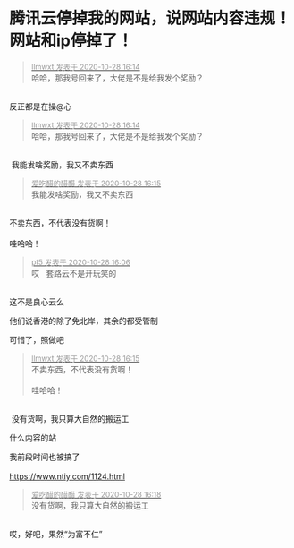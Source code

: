 # 腾讯云停掉我的网站，说网站内容违规！网站和ip停掉了！


<div class="quote"><blockquote><font size="2"><a href="https://www.hostloc.com/forum.php?mod=redirect&amp;goto=findpost&amp;pid=9364596&amp;ptid=759441" target="_blank"><font color="#999999">llmwxt 发表于 2020-10-28 16:14</font></a></font><br />
哈哈，那我号回来了，大佬是不是给我发个奖励？</blockquote></div><br />
反正都是在操@心

<div class="quote"><blockquote><font size="2"><a href="https://www.hostloc.com/forum.php?mod=redirect&amp;goto=findpost&amp;pid=9364596&amp;ptid=759441" target="_blank"><font color="#999999">llmwxt 发表于 2020-10-28 16:14</font></a></font><br />
哈哈，那我号回来了，大佬是不是给我发个奖励？</blockquote></div><br />
<img src="static/image/smiley/default/lol.gif" smilieid="12" border="0" alt="" /> 我能发啥奖励，我又不卖东西

<div class="quote"><blockquote><font size="2"><a href="https://www.hostloc.com/forum.php?mod=redirect&amp;goto=findpost&amp;pid=9364599&amp;ptid=759441" target="_blank"><font color="#999999">爱吃醋的醋醋 发表于 2020-10-28 16:15</font></a></font><br />
我能发啥奖励，我又不卖东西</blockquote></div><br />
不卖东西，不代表没有货啊！<br />
<br />
哇哈哈！

<div class="quote"><blockquote><font size="2"><a href="https://www.hostloc.com/forum.php?mod=redirect&amp;goto=findpost&amp;pid=9364542&amp;ptid=759441" target="_blank"><font color="#999999">pt5 发表于 2020-10-28 16:06</font></a></font><br />
哎&nbsp; &nbsp;套路云不是开玩笑的</blockquote></div><br />
这不是良心云么

他们说香港的除了免北岸，其余的都受管制

可惜了，照做吧

<div class="quote"><blockquote><font size="2"><a href="https://www.hostloc.com/forum.php?mod=redirect&amp;goto=findpost&amp;pid=9364606&amp;ptid=759441" target="_blank"><font color="#999999">llmwxt 发表于 2020-10-28 16:15</font></a></font><br />
不卖东西，不代表没有货啊！<br />
<br />
哇哈哈！</blockquote></div><br />
<img src="static/image/smiley/default/lol.gif" smilieid="12" border="0" alt="" /> 没有货啊，我只算大自然的搬运工

什么内容的站<img id="aimg_v9m7U" onclick="zoom(this, this.src, 0, 0, 0)" class="zoom" src="https://cdn.jsdelivr.net/gh/hishis/forum-master/public/images/patch.gif" onmouseover="img_onmouseoverfunc(this)" onload="thumbImg(this)" border="0" alt="" />

我前段时间也被搞了<br />
<br />
https://www.ntiy.com/1124.html

<div class="quote"><blockquote><font size="2"><a href="https://www.hostloc.com/forum.php?mod=redirect&amp;goto=findpost&amp;pid=9364626&amp;ptid=759441" target="_blank"><font color="#999999">爱吃醋的醋醋 发表于 2020-10-28 16:18</font></a></font><br />
没有货啊，我只算大自然的搬运工</blockquote></div><br />
哎，好吧，果然“为富不仁”<br />
<br />
<img src="static/image/smiley/default/titter.gif" smilieid="9" border="0" alt="" /><img src="static/image/smiley/default/titter.gif" smilieid="9" border="0" alt="" /><img src="static/image/smiley/default/titter.gif" smilieid="9" border="0" alt="" />
